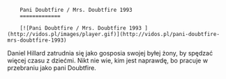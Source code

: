 
        Pani Doubtfire / Mrs. Doubtfire 1993 
        =============
        
        [![Pani Doubtfire / Mrs. Doubtfire 1993 ](http://vidos.pl/images/player.gif)](http://vidos.pl/pani-doubtfire-mrs-doubtfire-1993)
        
        
 Daniel Hillard zatrudnia się jako gosposia swojej byłej żony, by spędzać więcej czasu z dziećmi. Nikt nie wie, kim jest naprawdę, bo pracuje w przebraniu jako pani Doubtfire.
    